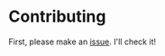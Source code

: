# Contributing

First, please make an [issue](https://github.com/kik4/abreact/issues). I'll check it!
